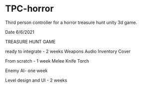 # TPC-horror
Third person controller for a horror treasure hunt unity 3d game.

Date 6/6/2021

TREASURE HUNT GAME

ready to integrate - 2 weeks
Weapons 
Audio 
Inventory
Cover

From scratch - 1 week
Melee
Knife
Torch

Enemy AI- one week

Level design and UI - 2 weeks

